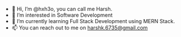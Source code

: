- 👋 Hi, I’m @hxh3o, you can call me Harsh.
- 👀 I’m interested in Software Development
- 🌱 I’m currently learning Full Stack Development using MERN Stack.
- 📫 You can reach out to me on harshk.6735@gmail.com

<!---
hxh3o/hxh3o is a ✨ special ✨ repository because its `README.md` (this file) appears on your GitHub profile.
You can click the Preview link to take a look at your changes.
--->

